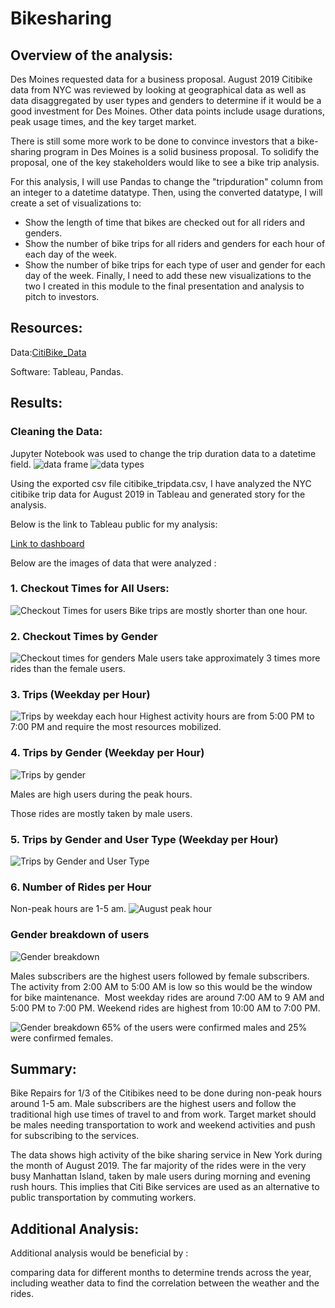 # Bikesharing

## Overview of the analysis: 
Des Moines requested data for a business proposal. August 2019 Citibike data from NYC was reviewed by looking at geographical data as well as data disaggregated by user types and genders to determine if it would be a good investment for Des Moines. Other data points include usage durations, peak usage times, and the key target market.

There is still some more work to be done to convince investors that a bike-sharing program in Des Moines is a solid business proposal. To solidify the proposal, one of the key stakeholders would like to see a bike trip analysis.

For this analysis, I will use Pandas to change the "tripduration" column from an integer to a datetime datatype. Then, using the converted datatype, I will create a set of visualizations to:

* Show the length of time that bikes are checked out for all riders and genders.
* Show the number of bike trips for all riders and genders for each hour of each day of the week.
* Show the number of bike trips for each type of user and gender for each day of the week.
Finally, I need to add these new visualizations to the two I created in this module to the final presentation and analysis to pitch to investors.

## Resources:
Data:[CitiBike_Data](https://ride.citibikenyc.com/system-data)

Software: Tableau, Pandas.



## Results: 

### Cleaning the Data:
Jupyter Notebook was used to change the trip duration data to a datetime field.
![data frame](https://github.com/NishatSultana3538/Bikesharing/blob/main/image/data%20frame.png)
![data types](https://github.com/NishatSultana3538/Bikesharing/blob/main/image/datatypes.png)

Using the exported csv file citibike_tripdata.csv, I have analyzed the NYC citibike trip data for August 2019 in Tableau and generated story for the analysis.

Below is the link to Tableau public for my analysis:

[Link to dashboard](https://public.tableau.com/app/profile/nishat.sultana7638/viz/NYCCitibikeanalysis_16488811692500/Story1)

Below are the images of data that were analyzed :
### 1. Checkout Times for All Users:
![Checkout Times for users](https://github.com/NishatSultana3538/Bikesharing/blob/main/image/Checkout%20times_users.png)
Bike trips are mostly shorter than one hour.

### 2. Checkout Times by Gender
![Checkout times for genders](https://github.com/NishatSultana3538/Bikesharing/blob/main/image/Checkout%20times_genders.png)
Male users take approximately 3 times more rides than the female users.

### 3. Trips (Weekday per Hour)
![Trips by weekday each hour](https://github.com/NishatSultana3538/Bikesharing/blob/main/image/Trips%20by%20weekday:hour.png)
Highest activity hours are from 5:00 PM to 7:00 PM and require the most resources mobilized.

### 4. Trips by Gender (Weekday per Hour)

![Trips by gender](https://github.com/NishatSultana3538/Bikesharing/blob/main/image/Trips%20by%20gender.png)

Males are high users during the peak hours.

Those rides are mostly taken by male users.

### 5. Trips by Gender and User Type (Weekday per Hour)
![Trips by Gender and User Type](https://github.com/NishatSultana3538/Bikesharing/blob/main/image/user%20trips%20by%20gender%20by%20weekday.png)

### 6. Number of Rides per Hour
Non-peak hours are 1-5 am.
![August peak hour](https://github.com/NishatSultana3538/Bikesharing/blob/main/image/August%20peak%20hours.png)

### Gender breakdown of users
![Gender breakdown](https://github.com/NishatSultana3538/Bikesharing/blob/main/image/Gender%20Breakdown.png)

Males subscribers are the highest users followed by female subscribers.
The activity from 2:00 AM to 5:00 AM is low so this would be the window for bike maintenance.
![]()
Most weekday rides are around 7:00 AM to 9 AM and 5:00 PM to 7:00 PM.
Weekend rides are highest from 10:00 AM to 7:00 PM.

![Gender breakdown]()
65% of the users were confirmed males and 25% were confirmed females.
## Summary: 

Bike Repairs for 1/3 of the Citibikes need to be done during non-peak hours around 1-5 am.
Male subscribers are the highest users and follow the traditional high use times of travel to and from work.
Target market should be males needing transportation to work and weekend activities and push for subscribing to the services.


The data shows high activity of the bike sharing service in New York during the month of August 2019.
The far majority of the rides were in the very busy Manhattan Island, taken by male users during morning and evening rush hours. This implies that Citi Bike services are used as an alternative to public transportation by commuting workers.


## Additional Analysis:
Additional analysis would be beneficial by :

comparing data for different months to determine trends across the year,
including weather data to find the correlation between the weather and the rides.